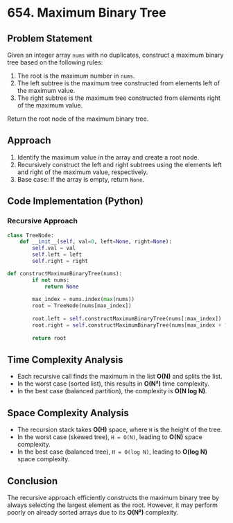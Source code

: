 # 654. Maximum Binary Tree

## Problem Statement

Given an integer array `nums` with no duplicates, construct a maximum binary tree based on the following rules:

1. The root is the maximum number in `nums`.
2. The left subtree is the maximum tree constructed from elements left of the maximum value.
3. The right subtree is the maximum tree constructed from elements right of the maximum value.

Return the root node of the maximum binary tree.

## Approach

1. Identify the maximum value in the array and create a root node.
2. Recursively construct the left and right subtrees using the elements left and right of the maximum value, respectively.
3. Base case: If the array is empty, return `None`.

## Code Implementation (Python)

### Recursive Approach

```python
class TreeNode:
    def __init__(self, val=0, left=None, right=None):
        self.val = val
        self.left = left
        self.right = right

def constructMaximumBinaryTree(nums):
        if not nums:
            return None
        
        max_index = nums.index(max(nums))
        root = TreeNode(nums[max_index])
        
        root.left = self.constructMaximumBinaryTree(nums[:max_index])
        root.right = self.constructMaximumBinaryTree(nums[max_index + 1:])
        
        return root   
```

## Time Complexity Analysis

- Each recursive call finds the maximum in the list **O(N)** and splits the list.
- In the worst case (sorted list), this results in **O(N²)** time complexity.
- In the best case (balanced partition), the complexity is **O(N log N)**.

## Space Complexity Analysis

- The recursion stack takes **O(H)** space, where `H` is the height of the tree.
- In the worst case (skewed tree), `H = O(N)`, leading to **O(N)** space complexity.
- In the best case (balanced tree), `H = O(log N)`, leading to **O(log N)** space complexity.

## Conclusion

The recursive approach efficiently constructs the maximum binary tree by always selecting the largest element as the root. However, it may perform poorly on already sorted arrays due to its **O(N²)** complexity.